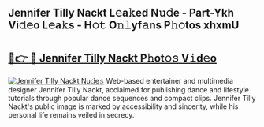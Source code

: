 ## Jennifer Tilly Nackt L𝚎a𝚔ed N𝚞𝚍e - Part-Ykh Vi𝚍𝚎o L𝚎a𝚔s - H𝚘𝚝 O𝚗𝚕yf𝚊ns P𝚑𝚘tos xhxmU

# <h2><a href="http://kfboaqe.oniu.top/?m=Jennifer+Tilly+Nackt">🔗👉 🔴 Jennifer Tilly Nackt P𝚑ot𝚘𝚜 V𝚒d𝚎o</a></h2>

[![Jennifer Tilly Nackt Nu𝚍e𝚜](https://i.imgur.com/0qMVB7G.gif)](http://kfboaqe.oniu.top/?m=Jennifer+Tilly+Nackt)
Web-based entertainer and multimedia designer Jennifer Tilly Nackt, acclaimed for publishing dance and lifestyle tutorials through popular dance sequences and compact clips. Jennifer Tilly Nackt's public image is marked by accessibility and sincerity, while his personal life remains veiled in secrecy.  
